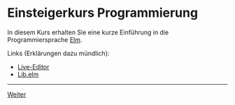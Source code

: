 # Einsteigerkurs Programmierung

In diesem Kurs erhalten Sie eine kurze Einführung in die Programmiersprache [Elm](http://elm-lang.org/).

Links (Erklärungen dazu mündlich):

* [Live-Editor](http://elm-lang.org/try)
* [Lib.elm](https://raw.githubusercontent.com/jan-christiansen/Elm-Kurs/master/src/lib/Lib.elm)

---

[Weiter](Nikolaus.md)
